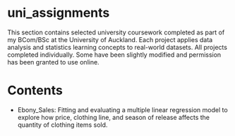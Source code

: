 # uni_assignments

This section contains selected university coursework completed as part of my BCom/BSc at the University of Auckland. 
Each project applies data analysis and statistics learning concepts to real-world datasets.
All projects completed individually. Some have been slightly modified and permission has been granted to use online.

# Contents

* Ebony_Sales:  Fitting and evaluating a multiple linear regression model to explore how price, clothing line, and season of release affects the quantity of clothing items sold. 
